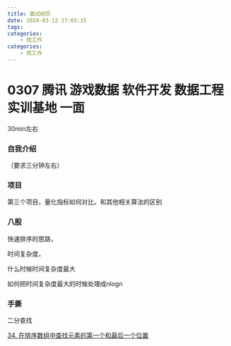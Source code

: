 ```yaml
---
title: 面试经历
date: 2024-03-12 17:03:15
tags:
categories:
    - 找工作
categories:
    - 找工作
---
```


# **0307 腾讯 游戏数据 软件开发 数据工程 实训基地 一面**

30min左右

### **自我介绍**

（要求三分钟左右）

### **项目**

第三个项目，量化指标如何对比。和其他相关算法的区别

### **八股**

快速排序的思路，

时间复杂度，

什么时候时间复杂度最大

如何把时间复杂度最大的时候处理成nlogn

### **手撕**

二分查找

[34. 在排序数组中查找元素的第一个和最后一个位置](https://leetcode.cn/problems/find-first-and-last-position-of-element-in-sorted-array/)

